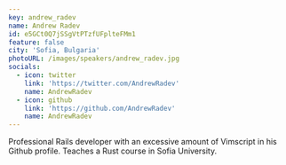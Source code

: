 ```yaml
---
key: andrew_radev
name: Andrew Radev
id: e5GCt0Q7jSSgVtPTzfUFplteFMm1
feature: false
city: 'Sofia, Bulgaria'
photoURL: /images/speakers/andrew_radev.jpg
socials:
  - icon: twitter
    link: 'https://twitter.com/AndrewRadev'
    name: AndrewRadev
  - icon: github
    link: 'https://github.com/AndrewRadev'
    name: AndrewRadev
---
```

Professional Rails developer with an excessive amount of Vimscript in his Github profile. Teaches a Rust course in Sofia University.